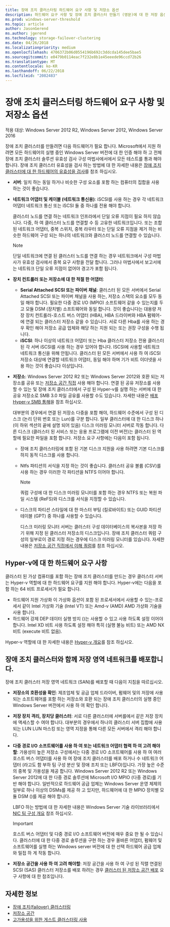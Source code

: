 ```yaml
---
title: 장애 조치 클러스터링 하드웨어 요구 사항 및 저장소 옵션
description: 하드웨어 요구 사항 및 장애 조치 클러스터 만들기 (영문)에 대 한 저장 옵션입니다.
ms.prod: windows-server-threshold
ms.topic: article
author: JasonGerend
ms.author: jgerend
ms.technology: storage-failover-clustering
ms.date: 04/26/2018
ms.localizationpriority: medium
ms.openlocfilehash: 4706372b06d0554196b692c3ddcda145dee5bae5
ms.sourcegitcommit: e0479b0114eac7f232e8b1e45eeede96ccd72b26
ms.translationtype: MT
ms.contentlocale: ko-KR
ms.lasthandoff: 06/22/2018
ms.locfileid: "2082483"
---
```

# <a name="failover-clustering-hardware-requirements-and-storage-options"></a>장애 조치 클러스터링 하드웨어 요구 사항 및 저장소 옵션

적용 대상: Windows Server 2012 R2, Windows Server 2012, Windows Server 2016

장애 조치 클러스터를 만들려면 다음 하드웨어가 필요 합니다. Microsoft에서 지원 하려면 모든 하드웨어의 실행 중인 Windows Server 버전에 대 한 인증 해야 하 고 전체 장애 조치 클러스터 솔루션 유효성 검사 구성 마법사에서에서 모든 테스트를 통과 해야 합니다. 장애 조치 클러스터 유효성을 검사 하는 방법에 대 한 자세한 내용은 [장애 조치 클러스터에 대 한 하드웨어의 유효성을 검사](<https://docs.microsoft.com/previous-versions/windows/it-pro/windows-server-2012-r2-and-2012/jj134244(v%3dws.11)>)를 참조 하십시오.

- **서버**: 일치 하는 동일 하거나 비슷한 구성 요소를 포함 하는 컴퓨터의 집합을 사용 하는 것이 좋습니다.
- **네트워크 어댑터 및 케이블 (네트워크 통신용)**: iSCSI를 사용 하는 경우 각 네트워크 어댑터 네트워크 통신 또는 iSCSI 둘 중 하나를 전용 해야 합니다.

    클러스터 노드를 연결 하는 네트워크 인프라에서 단일 오류 지점이 필요 하지 않습니다. 다중, 하 여 클러스터 노드를 연결할 수 등 고유한 네트워크입니다. 또는 조합 된 네트워크 어댑터, 중복 스위치, 중복 라우터 또는 단일 오류 지점을 제거 하는 비슷한 하드웨어 구성 되는 하나의 네트워크와 클러스터 노드를 연결할 수 있습니다.

    >[!NOTE]
    >단일 네트워크에 연결 된 클러스터 노드를 연결 하는 경우 네트워크에서 구성 마법사가 유효성 검사에서 중복 요구 사항을 전달 합니다. 그러나 마법사에서 보고서에는 네트워크 단일 오류 지점이 없어야 경고가 포함 됩니다.

- **장치 컨트롤러 또는 저장소에 대 한 적절 한 어댑터**:

  - **Serial Attached SCSI 또는 파이버 채널**: 클러스터 된 모든 서버에서 Serial Attached SCSI 또는 파이버 채널을 사용 하는, 저장소 스택의 요소를 모두 동일 해야 합니다. 필요한 다중 경로 I/O (MPIO) 소프트웨어 같을 수 있는지를 두고 모듈 DSM (장치별) 소프트웨어와 동일 합니다. 것이 좋습니다는 대용량 저장 장치 컨트롤러-호스트 버스 어댑터 (HBA), HBA 드라이버와 HBA 펌웨어-에 연결 되는 클러스터 저장소 같을 수 있습니다. 서로 다른 Hba를 사용 하는 경우 확인 해야 저장소 공급 업체와 해당 하는 지원 되는 또는 권장 구성을 수행 됩니다.
  - **iSCSI**: 하나 이상의 네트워크 어댑터 또는 Hba 클러스터 저장소 전용 클러스터 된 각 서버 iSCSI를 사용 하는 경우 있어야 합니다. ISCSI에 사용할 네트워크 네트워크 통신을 위해 안됩니다. 클러스터 된 모든 서버에서 사용 하 여 iSCSI 저장소 대상에 연결할 네트워크 어댑터, 동일 해야 하며 기가 비트 이더넷을 사용 하는 것이 좋습니다 이상입니다.
- **저장소**: Windows Server 2012 R2 또는 Windows Server 2012와 호환 되는 저장소를 공유 또는 [저장소 공간 직접](../storage/storage-spaces/storage-spaces-direct-overview.md) 사용 해야 합니다. 연결 된 공유 저장소를 사용할 수 있는 및 장애 조치 클러스터에서 구성 된 Hyper-v를 실행 하는 서버에 대 한 공유 저장소로 SMB 3.0 파일 공유를 사용할 수도 있습니다. 자세한 내용은 [배포 Hyper-v SMB 통해](<https://docs.microsoft.com/previous-versions/windows/it-pro/windows-server-2012-r2-and-2012/jj134187(v%3dws.11)>)을 참조 하십시오.

    대부분의 경우에서 연결 된 저장소 다중을 포함 해야, 하드웨어 수준에서 구성 된 디스크 (논리 단위 번호 또는 Lun)를 구분 합니다. 일부 클러스터에 대 한 디스크 하나 (이 하위 섹션의 끝에 설명 되어 있음) 디스크 미러링 모니터 서버로 작동 합니다. 다른 디스크 (클러스터 된 서비스 또는 응용 프로그램에 이전 버전)는 클러스터 된 역할에 필요한 파일을 포함 합니다. 저장소 요구 사항에는 다음이 포함 됩니다.

  - 장애 조치 클러스터링에 포함 된 기본 디스크 지원을 사용 하려면 기본 디스크를 하지 동적 디스크를 사용 합니다.
  - Ntfs 파티션의 서식을 지정 하는 것이 좋습니다. 클러스터 공유 볼륨 (CSV)를 사용 하는 경우 이러한 각 파티션을 NTFS 이어야 합니다.

    >[!NOTE]
    >쿼럼 구성에 대 한 디스크 미러링 모니터를 포함 하는 경우 NTFS 또는 복원 파일 시스템 (ReFS)와 디스크를 서식을 지정할 수 있습니다.

  - 디스크의 파티션 스타일에 대 한 마스터 부팅 (킬로바이트) 또는 GUID 파티션 테이블 (GPT) 중 하나를 사용할 수 있습니다.

    디스크 미러링 모니터 서버는 클러스터 구성 데이터베이스의 복사본을 저장 하기 위해 지정 된 클러스터 저장소의 디스크입니다. 장애 조치 클러스터 쿼럼 구성의 일부로이 경로 지정 하는 경우에 디스크 미러링 모니터를 있습니다. 자세한 내용은 [저장소 공간 직접에서 이해 쿼럼](../storage/storage-spaces/understand-quorum.md)를 참조 하십시오.

## <a name="hardware-requirements-for-hyper-v"></a>Hyper-v에 대 한 하드웨어 요구 사항

클러스터 된 가상 컴퓨터를 포함 하는 장애 조치 클러스터를 만드는 경우 클러스터 서버는 Hyper-v 역할에 대 한 하드웨어 요구를 지원 해야 합니다. Hyper-v에는 다음을 포함 하는 64 비트 프로세서가 필요 합니다.

- 하드웨어 지원 가상화 이 가상화 옵션이 포함 된 프로세서에서 사용할 수 있는-프로세서 같이 Intel 가상화 기술 (Intel VT) 또는 Amd-v (AMD) AMD 가상화 기술을 사용 합니다.
- 하드웨어 강제 DEP 데이터 실행 방지 ()는 사용할 수 있고 사용 하도록 설정 이어야 합니다. Intel XD 비트 사용 하도록 설정 해야 특히 (실행 불능 비트) 또는 AMD NX 비트 (execute 비트 없음).

Hyper-v 역할에 대 한 자세한 내용은 [Hyper-v 개요](<https://docs.microsoft.com/previous-versions/windows/it-pro/windows-server-2012-r2-and-2012/hh831531(v%3dws.11)>)를 참조 하십시오.

## <a name="deploying-storage-area-networks-with-failover-clusters"></a>장애 조치 클러스터와 함께 저장 영역 네트워크를 배포합니다.

장애 조치 클러스터 저장 영역 네트워크 (SAN)를 배포할 때 다음이 지침을 따르십시오.

- **저장소의 호환성을 확인**: 제조업체 및 공급 업체 드라이버, 펌웨어 및의 저장에 사용 되는 소프트웨어를 포함 하는 저장소와 호환 되는 장애 조치 클러스터의 실행 중인 Windows Server 버전에서 사용 하 여 확인 합니다.
- **저장 장치 격리, 장치당 클러스터**: 서로 다른 클러스터에 서버를에서 같은 저장 장치에 액세스할 수 여야 합니다. 대부분의 경우에서 하나의 클러스터 서버 집합에 사용 되는 LUN LUN 마스킹 또는 영역 지정을 통해 다른 모든 서버에서 격리 해야 합니다.
- **다중 경로 I/O 소프트웨어를 사용 하 여 또는 네트워크 어댑터 협력 하 여 고려 해야할**: 가용성이 높은 저장소 구성에서는 다중 경로 I/O 소프트웨어를 사용 하 여 여러 호스트 버스 어댑터를 사용 하 여 장애 조치 클러스터를 배포 하거나 수 네트워크 어댑터 (라고도 함 부하 팀 구성 분산 및 장애 조치 또는 LBFO)입니다. 가장 높은 수준의 중복 및 가용성을 제공 합니다. Windows Server 2012 R2 또는 Windows Server 2012에 대 한 다중 경로 솔루션에 Microsoft I/O MPIO (다중 경로)를 기반 해야 합니다. 일반적으로 하드웨어 공급 업체는 Windows Server 운영 체제의 일부로 하나 이상의 DSMs를 제공 하 고 있지만, 하드웨어에 대 한 MPIO 장치별 모듈 DSM ()를 제공 해야 합니다.

    LBFO 하는 방법에 대 한 자세한 내용은 Windows Server 기술 라이브러리에서 [NIC 팀 구성 개요](https://docs.microsoft.com/windows-server/networking/technologies/nic-teaming/nic-teaming) 참조 하십시오.

    >[!IMPORTANT]
    >호스트 버스 어댑터 및 다중 경로 I/O 소프트웨어 버전에 매우 중요 한 될 수 있습니다. 클러스터에 대 한 다중 경로 솔루션을 구현 하는 경우 올바른 어댑터, 펌웨어 및 소프트웨어를 실행 하는 Windows server 버전에 대 한 선택 하드웨어 공급 업체와 밀접 하 게 작동 합니다.

- **저장소 공간을 사용 하 여 고려 해야할**: 저장 공간을 사용 하 여 구성 된 직렬 연결된 SCSI (SAS) 클러스터 저장소를 배포 하려는 경우 [클러스터 된 저장소 공간 배포](<https://docs.microsoft.com/previous-versions/windows/it-pro/windows-server-2012-r2-and-2012/jj822937(v%3dws.11)>) 요구 사항에 대 한 참조입니다.

## <a name="more-information"></a>자세한 정보

- [장애 조치(failover) 클러스터링](failover-clustering.md)
- [저장소 공간](<https://docs.microsoft.com/previous-versions/windows/it-pro/windows-server-2012-r2-and-2012/hh831739(v%3dws.11)>)
- [고가용성을 위한 게스트 클러스터링 사용](<https://docs.microsoft.com/previous-versions/windows/it-pro/windows-server-2012-r2-and-2012/dn440540(v%3dws.11)>)